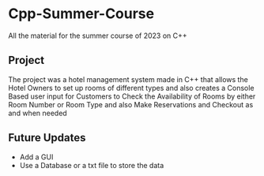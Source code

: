 # Cpp-Summer-Course
All the material for the summer course of 2023 on C++

## Project
The project was a hotel management system made in C++ that allows the Hotel Owners to set up rooms of different types and also creates a Console Based user input for Customers to Check the Availability of Rooms by either Room Number or Room Type and also Make Reservations and Checkout as and when needed

## Future Updates
- Add a GUI
- Use a Database or a txt file to store the data
